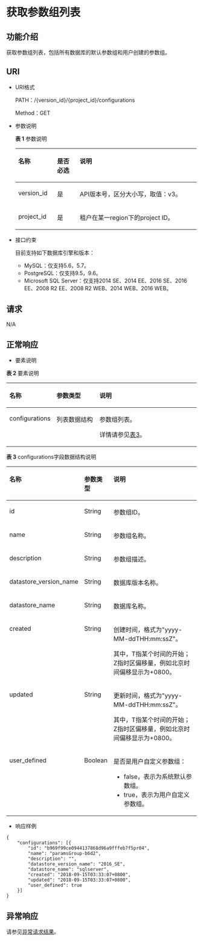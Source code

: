 # 获取参数组列表<a name="rds_09_0301"></a>

## 功能介绍<a name="section81771062513"></a>

获取参数组列表，包括所有数据库的默认参数组和用户创建的参数组。

## URI<a name="section017719022520"></a>

-   URI格式

    PATH：/\{version\_id\}/\{project\_id\}/configurations

    Method：GET

-   参数说明

    **表 1**  参数说明

    <a name="table181941109258"></a>
    <table><thead align="left"><tr id="row849117017252"><th class="cellrowborder" valign="top" width="21.41%" id="mcps1.2.4.1.1"><p id="p54918042519"><a name="p54918042519"></a><a name="p54918042519"></a>名称</p>
    </th>
    <th class="cellrowborder" valign="top" width="12.49%" id="mcps1.2.4.1.2"><p id="p34917019250"><a name="p34917019250"></a><a name="p34917019250"></a>是否必选</p>
    </th>
    <th class="cellrowborder" valign="top" width="66.10000000000001%" id="mcps1.2.4.1.3"><p id="p194916016259"><a name="p194916016259"></a><a name="p194916016259"></a>说明</p>
    </th>
    </tr>
    </thead>
    <tbody><tr id="row34911018256"><td class="cellrowborder" valign="top" width="21.41%" headers="mcps1.2.4.1.1 "><p id="p124911504258"><a name="p124911504258"></a><a name="p124911504258"></a>version_id</p>
    </td>
    <td class="cellrowborder" valign="top" width="12.49%" headers="mcps1.2.4.1.2 "><p id="p12491304255"><a name="p12491304255"></a><a name="p12491304255"></a>是</p>
    </td>
    <td class="cellrowborder" valign="top" width="66.10000000000001%" headers="mcps1.2.4.1.3 "><p id="p104916042520"><a name="p104916042520"></a><a name="p104916042520"></a>API版本号，区分大小写，取值：v3。</p>
    </td>
    </tr>
    <tr id="row16491304255"><td class="cellrowborder" valign="top" width="21.41%" headers="mcps1.2.4.1.1 "><p id="p949116015257"><a name="p949116015257"></a><a name="p949116015257"></a>project_id</p>
    </td>
    <td class="cellrowborder" valign="top" width="12.49%" headers="mcps1.2.4.1.2 "><p id="p949110162516"><a name="p949110162516"></a><a name="p949110162516"></a>是</p>
    </td>
    <td class="cellrowborder" valign="top" width="66.10000000000001%" headers="mcps1.2.4.1.3 "><p id="p149114012257"><a name="p149114012257"></a><a name="p149114012257"></a>租户在某一region下的project ID。</p>
    </td>
    </tr>
    </tbody>
    </table>


-   接口约束

    目前支持如下数据库引擎和版本：

    -   MySQL：仅支持5.6，5.7。
    -   PostgreSQL：仅支持9.5，9.6。
    -   Microsoft SQL Server：仅支持2014 SE、2014 EE、2016 SE、2016 EE、2008 R2 EE、2008 R2 WEB、2014 WEB、2016 WEB。


## 请求<a name="section12251402259"></a>

N/A

## 正常响应<a name="section52256012514"></a>

-   要素说明

**表 2**  要素说明

<a name="table3225120142519"></a>
<table><thead align="left"><tr id="row114911709259"><th class="cellrowborder" valign="top" width="17.88%" id="mcps1.2.4.1.1"><p id="p74911403256"><a name="p74911403256"></a><a name="p74911403256"></a>名称</p>
</th>
<th class="cellrowborder" valign="top" width="24.47%" id="mcps1.2.4.1.2"><p id="p5491110182515"><a name="p5491110182515"></a><a name="p5491110182515"></a>参数类型</p>
</th>
<th class="cellrowborder" valign="top" width="57.65%" id="mcps1.2.4.1.3"><p id="p164913016250"><a name="p164913016250"></a><a name="p164913016250"></a>说明</p>
</th>
</tr>
</thead>
<tbody><tr id="row13491305254"><td class="cellrowborder" valign="top" width="17.88%" headers="mcps1.2.4.1.1 "><p id="p204917011259"><a name="p204917011259"></a><a name="p204917011259"></a>configurations</p>
</td>
<td class="cellrowborder" valign="top" width="24.47%" headers="mcps1.2.4.1.2 "><p id="p449110202513"><a name="p449110202513"></a><a name="p449110202513"></a>列表数据结构</p>
</td>
<td class="cellrowborder" valign="top" width="57.65%" headers="mcps1.2.4.1.3 "><p id="p449110182519"><a name="p449110182519"></a><a name="p449110182519"></a>参数组列表。</p>
<p id="p11880165913273"><a name="p11880165913273"></a><a name="p11880165913273"></a>详情请参见<a href="#table1324110018258">表3</a>。</p>
</td>
</tr>
</tbody>
</table>

**表 3**  configurations字段数据结构说明

<a name="table1324110018258"></a>
<table><thead align="left"><tr id="row124916013259"><th class="cellrowborder" valign="top" width="17.64176417641764%" id="mcps1.2.4.1.1"><p id="p64916052515"><a name="p64916052515"></a><a name="p64916052515"></a>名称</p>
</th>
<th class="cellrowborder" valign="top" width="12.02120212021202%" id="mcps1.2.4.1.2"><p id="p349170142515"><a name="p349170142515"></a><a name="p349170142515"></a>参数类型</p>
</th>
<th class="cellrowborder" valign="top" width="70.33703370337034%" id="mcps1.2.4.1.3"><p id="p94914092513"><a name="p94914092513"></a><a name="p94914092513"></a>说明</p>
</th>
</tr>
</thead>
<tbody><tr id="row94919018254"><td class="cellrowborder" valign="top" width="17.64176417641764%" headers="mcps1.2.4.1.1 "><p id="p849112018256"><a name="p849112018256"></a><a name="p849112018256"></a>id</p>
</td>
<td class="cellrowborder" valign="top" width="12.02120212021202%" headers="mcps1.2.4.1.2 "><p id="p104911706251"><a name="p104911706251"></a><a name="p104911706251"></a>String</p>
</td>
<td class="cellrowborder" valign="top" width="70.33703370337034%" headers="mcps1.2.4.1.3 "><p id="p34911304253"><a name="p34911304253"></a><a name="p34911304253"></a>参数组ID。</p>
</td>
</tr>
<tr id="row1549170182513"><td class="cellrowborder" valign="top" width="17.64176417641764%" headers="mcps1.2.4.1.1 "><p id="p44910052510"><a name="p44910052510"></a><a name="p44910052510"></a>name</p>
</td>
<td class="cellrowborder" valign="top" width="12.02120212021202%" headers="mcps1.2.4.1.2 "><p id="p749110017252"><a name="p749110017252"></a><a name="p749110017252"></a>String</p>
</td>
<td class="cellrowborder" valign="top" width="70.33703370337034%" headers="mcps1.2.4.1.3 "><p id="p144914015258"><a name="p144914015258"></a><a name="p144914015258"></a>参数组名称。</p>
</td>
</tr>
<tr id="row1749110019252"><td class="cellrowborder" valign="top" width="17.64176417641764%" headers="mcps1.2.4.1.1 "><p id="p154912092512"><a name="p154912092512"></a><a name="p154912092512"></a>description</p>
</td>
<td class="cellrowborder" valign="top" width="12.02120212021202%" headers="mcps1.2.4.1.2 "><p id="p849116016259"><a name="p849116016259"></a><a name="p849116016259"></a>String</p>
</td>
<td class="cellrowborder" valign="top" width="70.33703370337034%" headers="mcps1.2.4.1.3 "><p id="p1649115072512"><a name="p1649115072512"></a><a name="p1649115072512"></a>参数组描述。</p>
</td>
</tr>
<tr id="row1849119013256"><td class="cellrowborder" valign="top" width="17.64176417641764%" headers="mcps1.2.4.1.1 "><p id="p24917022510"><a name="p24917022510"></a><a name="p24917022510"></a>datastore_version_name</p>
</td>
<td class="cellrowborder" valign="top" width="12.02120212021202%" headers="mcps1.2.4.1.2 "><p id="p154361721193019"><a name="p154361721193019"></a><a name="p154361721193019"></a>String</p>
</td>
<td class="cellrowborder" valign="top" width="70.33703370337034%" headers="mcps1.2.4.1.3 "><p id="p549114022515"><a name="p549114022515"></a><a name="p549114022515"></a>数据库版本名称。</p>
</td>
</tr>
<tr id="row94917032517"><td class="cellrowborder" valign="top" width="17.64176417641764%" headers="mcps1.2.4.1.1 "><p id="p1949118062513"><a name="p1949118062513"></a><a name="p1949118062513"></a>datastore_name</p>
</td>
<td class="cellrowborder" valign="top" width="12.02120212021202%" headers="mcps1.2.4.1.2 "><p id="p1629515220307"><a name="p1629515220307"></a><a name="p1629515220307"></a>String</p>
</td>
<td class="cellrowborder" valign="top" width="70.33703370337034%" headers="mcps1.2.4.1.3 "><p id="p164911809250"><a name="p164911809250"></a><a name="p164911809250"></a>数据库名称。</p>
</td>
</tr>
<tr id="row849118015255"><td class="cellrowborder" valign="top" width="17.64176417641764%" headers="mcps1.2.4.1.1 "><p id="p5491120122513"><a name="p5491120122513"></a><a name="p5491120122513"></a>created</p>
</td>
<td class="cellrowborder" valign="top" width="12.02120212021202%" headers="mcps1.2.4.1.2 "><p id="p1449113010256"><a name="p1449113010256"></a><a name="p1449113010256"></a>String</p>
</td>
<td class="cellrowborder" valign="top" width="70.33703370337034%" headers="mcps1.2.4.1.3 "><p id="p249113012510"><a name="p249113012510"></a><a name="p249113012510"></a>创建时间，格式为"yyyy-MM-ddTHH:mm:ssZ"。</p>
<p id="p6491190182519"><a name="p6491190182519"></a><a name="p6491190182519"></a>其中，T<span>指某个时间的开始；</span>Z指时区偏移量，例如北京时间偏移显示为+0800。</p>
</td>
</tr>
<tr id="row10491702259"><td class="cellrowborder" valign="top" width="17.64176417641764%" headers="mcps1.2.4.1.1 "><p id="p1149115032510"><a name="p1149115032510"></a><a name="p1149115032510"></a>updated</p>
</td>
<td class="cellrowborder" valign="top" width="12.02120212021202%" headers="mcps1.2.4.1.2 "><p id="p1749110142518"><a name="p1749110142518"></a><a name="p1749110142518"></a>String</p>
</td>
<td class="cellrowborder" valign="top" width="70.33703370337034%" headers="mcps1.2.4.1.3 "><p id="p1249180122519"><a name="p1249180122519"></a><a name="p1249180122519"></a>更新时间，格式为"yyyy-MM-ddTHH:mm:ssZ"。</p>
<p id="p0491502251"><a name="p0491502251"></a><a name="p0491502251"></a>其中，T<span>指某个时间的开始；</span>Z指时区偏移量，例如北京时间偏移显示为+0800。</p>
</td>
</tr>
<tr id="row3491102258"><td class="cellrowborder" valign="top" width="17.64176417641764%" headers="mcps1.2.4.1.1 "><p id="p74911022518"><a name="p74911022518"></a><a name="p74911022518"></a>user_defined</p>
</td>
<td class="cellrowborder" valign="top" width="12.02120212021202%" headers="mcps1.2.4.1.2 "><p id="p44913062511"><a name="p44913062511"></a><a name="p44913062511"></a>Boolean</p>
</td>
<td class="cellrowborder" valign="top" width="70.33703370337034%" headers="mcps1.2.4.1.3 "><p id="p1149116052514"><a name="p1149116052514"></a><a name="p1149116052514"></a>是否是用户自定义参数组：</p>
<a name="ul1649170142510"></a><a name="ul1649170142510"></a><ul id="ul1649170142510"><li>false，表示为系统默认参数组。</li><li>true，表示为用户自定义参数组。</li></ul>
</td>
</tr>
</tbody>
</table>

-   响应样例

```
{
	"configurations": [{
		"id": "b969f99ce0944137868d96a9fffeb7f5pr04",
		"name": "paramsGroup-b6d2",
		"description": "",
		"datastore_version_name": "2016_SE",
		"datastore_name": "sqlserver",
		"created": "2018-09-15T03:33:07+0800",
		"updated": "2018-09-15T03:33:07+0800",
		"user_defined": true
	}]
}
```

## 异常响应<a name="section72729014258"></a>

请参见[异常请求结果](null.md)。

